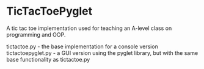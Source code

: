 # TicTacToePyglet
A tic tac toe implementation used for teaching an A-level class on programming and OOP. 

tictactoe.py - the base implementation for a console version  
tictactoepyglet.py - a GUI version using the pyglet library, but with the same base functionality as tictactoe.py
